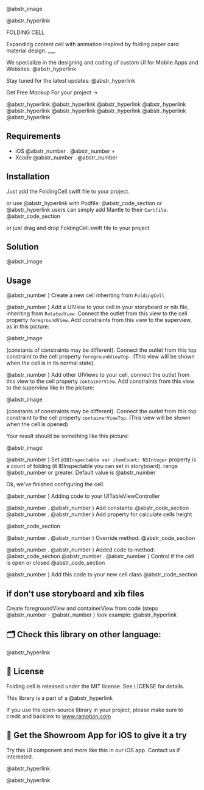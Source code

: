 @abstr_image 

@abstr_hyperlink 

FOLDING CELL

Expanding content cell with animation inspired by folding paper card material design. ___ 

We specialize in the designing and coding of custom UI for Mobile Apps and Websites. @abstr_hyperlink 

Stay tuned for the latest updates: @abstr_hyperlink 

Get Free Mockup For your project →

@abstr_hyperlink @abstr_hyperlink @abstr_hyperlink @abstr_hyperlink @abstr_hyperlink @abstr_hyperlink @abstr_hyperlink @abstr_hyperlink @abstr_hyperlink 

## Requirements

  * iOS @abstr_number . @abstr_number +
  * Xcode @abstr_number . @abstr_number 



## Installation

Just add the FoldingCell.swift file to your project.

or use @abstr_hyperlink with Podfile: @abstr_code_section or @abstr_hyperlink users can simply add Mantle to their `Cartfile`: @abstr_code_section 

or just drag and drop FoldingCell.swift file to your project

## Solution

@abstr_image 

## Usage

@abstr_number ) Create a new cell inheriting from `FoldingCell`

@abstr_number ) Add a UIView to your cell in your storyboard or nib file, inheriting from `RotatedView`. Connect the outlet from this view to the cell property `foregroundView`. Add constraints from this view to the superview, as in this picture:

@abstr_image 

(constants of constraints may be different). Connect the outlet from this top constraint to the cell property `foregroundViewTop` . (This view will be shown when the cell is in its normal state).

@abstr_number ) Add other UIViews to your cell, connect the outlet from this view to the cell property `containerView`. Add constraints from this view to the superview like in the picture:

@abstr_image 

(constants of constraints may be different). Connect the outlet from this top constraint to the cell property `containerViewTop`. (This view will be shown when the cell is opened)

Your result should be something like this picture:

@abstr_image 

@abstr_number ) Set `@IBInspectable var itemCount: NSInteger` property is a count of folding (it IBInspectable you can set in storyboard). range @abstr_number or greater. Default value is @abstr_number 

Ok, we've finished configuring the cell.

@abstr_number ) Adding code to your UITableViewController

@abstr_number . @abstr_number ) Add constants: @abstr_code_section @abstr_number . @abstr_number ) Add property for calculate cells height

@abstr_code_section 

@abstr_number . @abstr_number ) Override method: @abstr_code_section 

@abstr_number . @abstr_number ) Added code to method: @abstr_code_section @abstr_number . @abstr_number ) Control if the cell is open or closed @abstr_code_section 

@abstr_number ) Add this code to your new cell class @abstr_code_section 

## if don't use storyboard and xib files

Create foregroundView and containerView from code (steps @abstr_number - @abstr_number ) look example: @abstr_hyperlink 

## 🗂 Check this library on other language:

@abstr_hyperlink 

## 📄 License

Folding cell is released under the MIT license. See LICENSE for details.

This library is a part of a @abstr_hyperlink 

If you use the open-source library in your project, please make sure to credit and backlink to www.ramotion.com

## 📱 Get the Showroom App for iOS to give it a try

Try this UI component and more like this in our iOS app. Contact us if interested.

@abstr_hyperlink 

@abstr_hyperlink 
